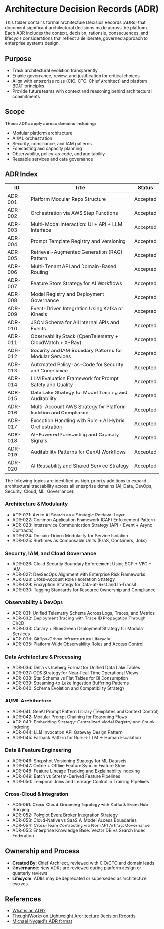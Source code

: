 # Architecture Decision Records (ADR)

This folder contains formal Architecture Decision Records (ADRs) that document significant architectural decisions made across the platform. Each ADR includes the context, decision, rationale, consequences, and lifecycle considerations that reflect a deliberate, governed approach to enterprise systems design.

## Purpose

- Track architectural evolution transparently  
- Enable governance, review, and justification for critical choices  
- Align with enterprise roles (CIO, CTO, Chief Architect) and platform BDAT principles  
- Provide future teams with context and reasoning behind architectural commitments

## Scope

These ADRs apply across domains including:

- Modular platform architecture  
- AI/ML orchestration  
- Security, compliance, and IAM patterns  
- Forecasting and capacity planning  
- Observability, policy-as-code, and auditability  
- Reusable services and data governance

## ADR Index

| ID        | Title                                                         | Status   |
|-----------|---------------------------------------------------------------|----------|
| ADR-001   | Platform Modular Repo Structure                               | Accepted |
| ADR-002   | Orchestration via AWS Step Functions                          | Accepted |
| ADR-003   | Multi-Modal Interaction: UI + API + LLM Interface             | Accepted |
| ADR-004   | Prompt Template Registry and Versioning                       | Accepted |
| ADR-005   | Retrieval-Augmented Generation (RAG) Pattern                  | Accepted |
| ADR-006   | Multi-Tenant API and Domain-Based Routing                     | Accepted |
| ADR-007   | Feature Store Strategy for AI Workflows                       | Accepted |
| ADR-008   | Model Registry and Deployment Governance                      | Accepted |
| ADR-009   | Event-Driven Integration Using Kafka or Kinesis               | Accepted |
| ADR-010   | JSON Schema for All Internal APIs and Events                  | Accepted |
| ADR-011   | Observability Stack (OpenTelemetry + CloudWatch + X-Ray)      | Accepted |
| ADR-012   | Security and IAM Boundary Patterns for Modular Services       | Accepted |
| ADR-013   | Automated Policy-as-Code for Security and Compliance          | Accepted |
| ADR-014   | LLM Evaluation Framework for Prompt Safety and Quality        | Accepted |
| ADR-015   | Data Lake Strategy for Model Training and Auditability        | Accepted |
| ADR-016   | Multi-Account AWS Strategy for Platform Isolation and Compliance | Accepted |
| ADR-017   | Exception Handling with Rule + AI Hybrid Orchestration        | Accepted |
| ADR-018   | AI-Powered Forecasting and Capacity Signals                   | Accepted |
| ADR-019   | Auditability Patterns for GenAI Workflows                     | Accepted |
| ADR-020   | AI Reusability and Shared Service Strategy                    | Accepted |

The following topics are identified as high-priority additions to expand architectural traceability across all enterprise domains (AI, Data, DevOps, Security, Cloud, ML, Governance):

### Architecture & Modularity
- ADR-021: Azure AI Search as a Strategic Retrieval Layer
- ADR-022: Common Application Framework (CAF) Enforcement Pattern
- ADR-023: Interservice Communication Strategy (API + Event + Async Contracts)
- ADR-024: Domain-Driven Modularity for Service Isolation
- ADR-025: Runtimes as Composable Units (FaaS, Containers, Jobs)

### Security, IAM, and Cloud Governance
- ADR-026: Cloud Security Boundary Enforcement Using SCP + VPC + IAM
- ADR-027: DevSecOps Alignment with Enterprise Risk Frameworks
- ADR-028: Cross-Account Role Federation Strategy
- ADR-029: Encryption Strategy for Data-at-Rest and In-Transit
- ADR-030: Tagging Standards for Resource Ownership and Compliance

### Observability & DevOps
- ADR-031: Unified Telemetry Schema Across Logs, Traces, and Metrics
- ADR-032: Deployment Tracing with Trace ID Propagation Through CI/CD
- ADR-033: Canary + Blue/Green Deployment Strategy for Modular Services
- ADR-034: GitOps-Driven Infrastructure Lifecycle
- ADR-035: Platform-Wide Observability Roles and Access Control

### Data Architecture & Processing
- ADR-036: Delta vs Iceberg Format for Unified Data Lake Tables
- ADR-037: ODS Strategy for Near-Real-Time Operational Views
- ADR-038: Star Schema vs Flat Tables for BI Consumption
- ADR-039: Streaming-to-Lake Ingestion Buffering Patterns
- ADR-040: Schema Evolution and Compatibility Strategy

### AI/ML Architecture
- ADR-041: GenAI Prompt Pattern Library (Templates and Context Control)
- ADR-042: Modular Prompt Chaining for Reasoning Flows
- ADR-043: Embedding Strategy: Centralized Model Registry and Chunk Indexing
- ADR-044: LLM Invocation API Gateway Design Pattern
- ADR-045: Fallback Pattern for Rule → LLM → Human Escalation

### Data & Feature Engineering
- ADR-046: Snapshot Versioning Strategy for ML Datasets
- ADR-047: Online + Offline Feature Sync in Feature Store
- ADR-048: Feature Lineage Tracking and Explainability Indexing
- ADR-049: Batch vs Stream-Derived Feature Pipelines
- ADR-050: Temporal Joins and Leakage Control in Training Pipelines

### Cross-Cloud & Integration
- ADR-051: Cross-Cloud Streaming Topology with Kafka & Event Hub Bridging
- ADR-052: Polyglot Event Broker Integration Strategy
- ADR-053: Cloud-Native vs SaaS AI Model Access Boundaries
- ADR-054: Cross-Team Contracting via Non-API Artifact Governance
- ADR-055: Enterprise Knowledge Base: Vector DB vs Search Index Federation


## Ownership and Process

- **Created By**: Chief Architect, reviewed with CIO/CTO and domain leads  
- **Governance**: New ADRs are reviewed during platform design or quarterly reviews  
- **Lifecycle**: ADRs may be deprecated or superseded as architecture evolves  

## References

- [What is an ADR?](https://adr.github.io/)  
- [ThoughtWorks on Lightweight Architecture Decision Records](https://www.thoughtworks.com/radar/techniques/lightweight-architecture-decision-records)  
- [Michael Nygard's ADR format](https://cognitect.com/blog/2011/11/15/documenting-architecture-decisions.html)

